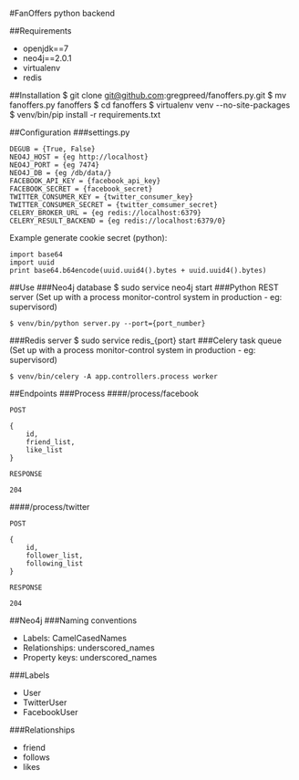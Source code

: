 #FanOffers python backend

##Requirements
  - openjdk==7
  - neo4j==2.0.1
  - virtualenv
  - redis

##Installation
	$ git clone git@github.com:gregpreed/fanoffers.py.git
	$ mv fanoffers.py fanoffers
	$ cd fanoffers
	$ virtualenv venv --no-site-packages
	$ venv/bin/pip install -r requirements.txt

##Configuration
###settings.py

	DEGUB = {True, False}
	NEO4J_HOST = {eg http://localhost}
	NEO4J_PORT = {eg 7474}
	NEO4J_DB = {eg /db/data/}
	FACEBOOK_API_KEY = {facebook_api_key}
	FACEBOOK_SECRET = {facebook_secret}
	TWITTER_CONSUMER_KEY = {twitter_consumer_key}
	TWITTER_CONSUMER_SECRET = {twitter_comsumer_secret}
	CELERY_BROKER_URL = {eg redis://localhost:6379}
	CELERY_RESULT_BACKEND = {eg redis://localhost:6379/0}
	
Example generate cookie secret (python):

	import base64
	import uuid
	print base64.b64encode(uuid.uuid4().bytes + uuid.uuid4().bytes)

##Use
###Neo4j database
	$ sudo service neo4j start
###Python REST server
(Set up with a process monitor-control system in production - eg: supervisord)

	$ venv/bin/python server.py --port={port_number}
###Redis server
	$ sudo service redis_{port} start
###Celery task queue
(Set up with a process monitor-control system in production - eg: supervisord)

	$ venv/bin/celery -A app.controllers.process worker

##Endpoints
###Process
####/process/facebook

	POST
	
	{
		id,
		friend_list,
		like_list
	}
	
	RESPONSE
	
	204
	
####/process/twitter

	POST
	
	{
		id,
		follower_list,
		following_list
	}
	
	RESPONSE
	
	204	
	
	
##Neo4j
###Naming conventions
  - Labels: CamelCasedNames
  - Relationships: underscored_names
  - Property keys: underscored_names
  
###Labels
  - User
  - TwitterUser
  - FacebookUser
  
###Relationships
  - friend
  - follows
  - likes